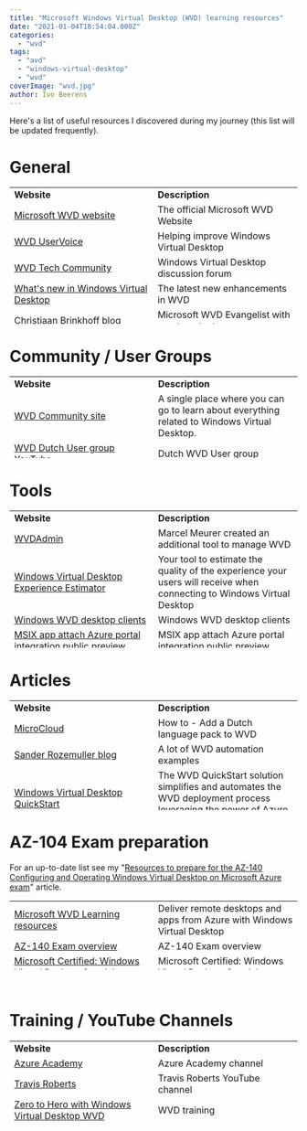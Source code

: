 ```yaml
---
title: "Microsoft Windows Virtual Desktop (WVD) learning resources"
date: "2021-01-04T18:54:04.000Z"
categories: 
  - "wvd"
tags: 
  - "avd"
  - "windows-virtual-desktop"
  - "wvd"
coverImage: "wvd.jpg"
author: Ivo Beerens
---
```


Here's a list of useful resources I discovered during my journey (this list will be updated frequently).

# General

<table style="border-collapse: collapse; width: 100%; height: 239px;"><tbody><tr style="height: 24px;"><td style="width: 25%; height: 24px;"><strong>Website</strong></td><td style="width: 25%; height: 24px;"><strong>Description</strong></td></tr><tr><td style="width: 25%;"><a href="https://azure.microsoft.com/nl-nl/services/virtual-desktop/" target="_blank" rel="noopener">Microsoft WVD website</a></td><td style="width: 25%;">The official Microsoft WVD Website</td></tr><tr style="height: 23px;"><td style="width: 25%; height: 23px;"><a href="https://tinyurl.com/y8a9tmly" target="_blank" rel="noopener">WVD UserVoice</a></td><td style="width: 25%; height: 23px;">Helping improve Windows Virtual Desktop</td></tr><tr style="height: 24px;"><td style="width: 25%; height: 24px;"><a href="https://tinyurl.com/yagb8gep" target="_blank" rel="noopener">WVD Tech Community</a></td><td style="width: 25%; height: 24px;">Windows Virtual Desktop discussion forum</td></tr><tr style="height: 24px;"><td style="width: 25%; height: 24px;"><a href="https://tinyurl.com/y8d9nbem" target="_blank" rel="noopener">What's new in Windows Virtual Desktop</a></td><td style="width: 25%; height: 24px;">The latest new enhancements in WVD</td></tr><tr style="height: 24px;"><td style="width: 25%; height: 24px;"><a href="https://tinyurl.com/y9esa68p" target="_blank" rel="noopener">Christiaan Brinkhoff blog</a></td><td style="width: 25%; height: 24px;">Microsoft WVD Evangelist with great content</td></tr><tr style="height: 24px;"><td style="width: 25%; height: 24px;"><a href="https://www.microsoft.com/en-us/microsoft-365/roadmap?filters=Windows%20Virtual%20Desktop" target="_blank" rel="noopener">Microsoft WVD roadmap</a></td><td style="width: 25%; height: 24px;">Microsoft WVD roadmap</td></tr></tbody></table>

# Community / User Groups

<table style="border-collapse: collapse; width: 100%; height: 143px;"><tbody><tr style="height: 24px;"><td style="width: 25%; height: 24px;"><strong>Website</strong></td><td style="width: 25%; height: 24px;"><strong>Description</strong></td></tr><tr style="height: 23px;"><td style="width: 25%; height: 23px;"><a href="https://wvdcommunity.com/" target="_blank" rel="noopener">WVD Community site</a></td><td style="width: 25%; height: 23px;">A single place where you can go to learn about everything related to Windows Virtual Desktop.</td></tr><tr style="height: 24px;"><td style="width: 25%; height: 24px;"><a href="https://www.meetup.com/nl-NL/Dutch-Windows-Virtual-Desktop-User-Group/" target="_blank" rel="noopener">WVD Dutch User group YouTube</a></td><td style="width: 25%; height: 24px;">Dutch WVD User group</td></tr><tr style="height: 24px;"><td style="width: 25%; height: 24px;"><a href="https://www.youtube.com/channel/UC3gBp_JK-Qx1CJEO-8iAltg" target="_blank" rel="noopener">WVD Dutch User Group meetings YouTube</a></td><td style="width: 25%; height: 24px;">WVD Dutch User Group recordings</td></tr><tr style="height: 24px;"><td style="width: 25%; height: 24px;"><a href="http://wvdcommunity.slack.com" target="_blank" rel="noopener">Slack WVD Community</a></td><td style="width: 25%; height: 24px;">Slack WVD Community</td></tr><tr style="height: 24px;"><td style="width: 25%; height: 24px;"></td><td style="width: 25%; height: 24px;"></td></tr></tbody></table>

# Tools

<table style="border-collapse: collapse; width: 100%; height: 240px;"><tbody><tr style="height: 24px;"><td style="width: 25%; height: 24px;"><strong>Website</strong></td><td style="width: 25%; height: 24px;"><strong>Description</strong></td></tr><tr style="height: 24px;"><td style="width: 25%; height: 24px;"><a href="https://blog.itprocloud.de/Windows-Virtual-Desktop-Admin/" target="_blank" rel="noopener">WVDAdmin</a></td><td style="width: 25%; height: 24px;">Marcel Meurer created an additional tool to manage WVD</td></tr><tr style="height: 24px;"><td style="width: 25%; height: 24px;"><a href="https://azure.microsoft.com/en-us/services/virtual-desktop/assessment/" target="_blank" rel="noopener">Windows Virtual Desktop Experience Estimator</a></td><td style="width: 25%; height: 24px;">Your tool to estimate the quality of the experience your users will receive when connecting to Windows Virtual Desktop</td></tr><tr style="height: 24px;"><td style="width: 25%; height: 24px;"><a href="https://docs.microsoft.com/en-us/windows-server/remote/remote-desktop-services/clients/windowsdesktop" target="_blank" rel="noopener">Windows WVD desktop clients</a></td><td style="width: 25%; height: 24px;">Windows WVD desktop clients</td></tr><tr style="height: 24px;"><td style="width: 25%; height: 24px;"><a href="https://techcommunity.microsoft.com/t5/windows-virtual-desktop/msix-app-attach-azure-portal-integration-public-preview/m-p/1986231" target="_blank" rel="noopener">MSIX app attach Azure portal integration public preview</a></td><td style="width: 25%; height: 24px;">MSIX app attach Azure portal integration public preview</td></tr><tr style="height: 24px;"><td style="width: 25%; height: 24px;"><a href="https://github.com/The-Virtual-Desktop-Team/Virtual-Desktop-Optimization-Tool" target="_blank" rel="noopener">WVD Optimization tool</a></td><td style="width: 25%; height: 24px;">WVD Optimization tool</td></tr><tr style="height: 24px;"><td style="width: 25%; height: 24px;"><a href="https://microsoftedge.microsoft.com/addons/detail/az-mask/ikognecdmhjbhmnkldfjfaijbojlbfan?hl=en-US" target="_blank" rel="noopener">Az Mask</a></td><td style="width: 25%; height: 24px;">This is a browser extension that will mask GUIDs (such as Subscription IDs), email addresses, keys, and connection strings with a blur. Very useful for presentations.</td></tr><tr style="height: 48px;"><td style="width: 25%; height: 48px;"><a href="https://www.ciraltos.com/update-with-breadth-first-auto-scale-session-hosts-in-windows-virtual-desktop-spring-update-arm-with-azure-function/" target="_blank" rel="noopener">Auto Start/Stop script&nbsp;</a></td><td style="width: 25%; height: 48px;">This script is intended to automatically start and stop session hosts in a Windows Virtual Desktop host pool based on the number of users</td></tr></tbody></table>

# Articles

<table style="border-collapse: collapse; width: 100%; height: 192px;"><tbody><tr style="height: 24px;"><td style="width: 25%; height: 24px;"><strong>Website</strong></td><td style="width: 25%; height: 24px;"><strong>Description</strong></td></tr><tr style="height: 24px;"><td style="width: 25%; height: 24px;"><a href="https://www.microcloud.nl/windows-virtual-desktop-dutch-language-pack/" target="_blank" rel="noopener">MicroCloud</a></td><td style="width: 25%; height: 24px;">How to - Add a Dutch language pack to WVD</td></tr><tr style="height: 24px;"><td style="width: 25%; height: 24px;"><a href="https://rozemuller.com/" target="_blank" rel="noopener">Sander Rozemuller blog</a></td><td style="width: 25%; height: 24px;">A lot of WVD automation examples</td></tr><tr style="height: 48px;"><td style="width: 25%; height: 48px;"><a href="https://www.wvdquickstart.com/" target="_blank" rel="noopener">Windows Virtual Desktop QuickStart</a></td><td style="width: 25%; height: 48px;">The WVD QuickStart solution simplifies and automates the WVD deployment process leveraging the power of Azure DevOps</td></tr><tr style="height: 24px;"><td style="width: 25%; height: 24px;"><a href="https://jrudlin.github.io/" target="_blank" rel="noopener">Rudlintech Ltd.</a></td><td style="width: 25%; height: 24px;">Windows Virtual Desktop imaging using Azure Devops CI/CD, Packer and PowerShell</td></tr><tr style="height: 48px;"><td style="width: 25%; height: 48px;"></td><td style="width: 25%; height: 48px;"></td></tr></tbody></table>

# AZ-104 Exam preparation

For an up-to-date list see my "[Resources to prepare for the AZ-140 Configuring and Operating Windows Virtual Desktop on Microsoft Azure exam](https://www.ivobeerens.nl/2021/04/13/resources-to-prepare-for-the-az-140-configuring-and-operating-windows-virtual-desktop-on-microsoft-azure-exam/)" article.

<table style="border-collapse: collapse; width: 100%; height: 120px;"><tbody><tr style="height: 24px;"><td style="width: 50%; height: 24px;"><a href="https://docs.microsoft.com/en-us/learn/paths/m365-wvd/" target="_blank" rel="noopener">Microsoft WVD Learning resources</a></td><td style="width: 50%; height: 24px;">Deliver remote desktops and apps from Azure with Windows Virtual Desktop</td></tr><tr style="height: 24px;"><td style="width: 50%; height: 24px;"><a href="https://docs.microsoft.com/en-us/learn/certifications/windows-virtual-desktop-specialty/" target="_blank" rel="noopener">AZ-140 Exam overview</a></td><td style="width: 50%; height: 24px;">AZ-140 Exam overview</td></tr><tr style="height: 48px;"><td style="width: 50%; height: 48px;"><a href="https://query.prod.cms.rt.microsoft.com/cms/api/am/binary/RE4MFTM" target="_blank" rel="noopener">Microsoft Certified: Windows Virtual Desktop Specialty</a> – Skills Measured</td><td style="width: 50%; height: 48px;">Microsoft Certified: Windows Virtual Desktop Specialty – Skills Measured</td></tr><tr style="height: 24px;"><td style="width: 50%; height: 24px;"><a href="https://github.com/MicrosoftLearning/AZ-104-MicrosoftAzureAdministrator" target="_blank" rel="noopener">AZ-104: Microsoft Azure Administrator GitHub</a></td><td style="width: 50%; height: 24px;">AZ-104: Microsoft Azure Administrator GitHub</td></tr><tr><td style="width: 50%;"><a href="https://www.virtualmanc.co.uk/2021/01/30/az-140-windows-virtual-desktop-speciality-study-guide/" target="_blank" rel="noopener">AZ-140 Windows Virtual Desktop Speciality Study Guide</a></td><td style="width: 50%;">AZ-140 Windows Virtual Desktop Speciality Study Guide</td></tr></tbody></table>

 

# Training / YouTube Channels

<table style="border-collapse: collapse; width: 100%; height: 144px;"><tbody><tr style="height: 24px;"><td style="width: 25%; height: 24px;"><strong>Website</strong></td><td style="width: 25%; height: 24px;"><strong>Description</strong></td></tr><tr style="height: 24px;"><td style="width: 25%; height: 24px;"><a href="https://www.youtube.com/c/AzureAcademy/featured" target="_blank" rel="noopener">Azure Academy</a></td><td style="width: 25%; height: 24px;">Azure Academy channel</td></tr><tr style="height: 24px;"><td style="width: 25%; height: 24px;"><a href="https://www.youtube.com/channel/UCuB24cID6NnypDWSLe4gfqA" target="_blank" rel="noopener">Travis Roberts</a></td><td style="width: 25%; height: 24px;">Travis Roberts YouTube channel</td></tr><tr style="height: 24px;"><td style="width: 25%; height: 24px;"><a href="https://www.udemy.com/course/zero-to-hero-with-windows-virtual-desktop/" target="_blank" rel="noopener">Zero to Hero with Windows Virtual Desktop WVD</a></td><td style="width: 25%; height: 24px;">WVD training</td></tr><tr style="height: 24px;"><td style="width: 25%; height: 24px;"><a href="https://michawets.github.io/CA-Microsoft-WVD_ARM-Workshop/" target="_blank" rel="noopener">WVD Workshop</a></td><td style="width: 25%; height: 24px;">Micha Wets Microsoft & Cloud-Architect WVD Workshop</td></tr><tr style="height: 24px;"><td style="width: 25%; height: 24px;"><a href="https://youtu.be/DwSyycZALLY" target="_blank" rel="noopener">WVD on sizing and licensing</a></td><td style="width: 25%; height: 24px;">Wayne Chapin explains WVD on sizing and licensing.</td></tr><tr><td style="width: 25%;"><a href="https://www.youtube.com/channel/UCFRbwLFXyEtYPPZJ0O5HlFg" target="_blank" rel="noopener">Dutch WVD YouTube channel</a></td><td style="width: 25%;">Dutch WVD YouTube chanel</td></tr><tr><td style="width: 25%;"><a href="https://www.youtube.com/user/024christiaan" target="_blank" rel="noopener">Christiaan Brinkhoff YouTube Channel</a></td><td style="width: 25%;">Christiaan Brinkhoff YouTube Channel with a lot of WVD information</td></tr></tbody></table>



